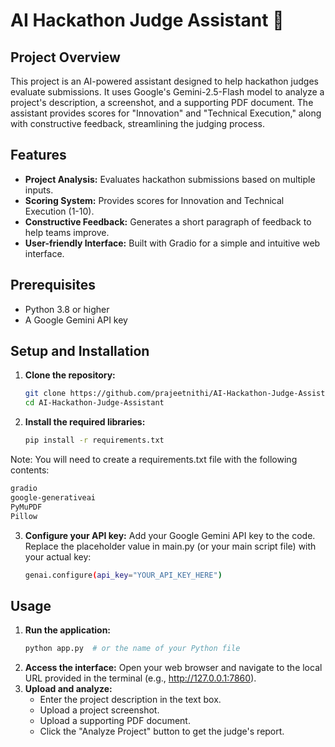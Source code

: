 # AI Hackathon Judge Assistant 🤖

## Project Overview
This project is an AI-powered assistant designed to help hackathon judges evaluate submissions. It uses Google's Gemini-2.5-Flash model to analyze a project's description, a screenshot, and a supporting PDF document. The assistant provides scores for "Innovation" and "Technical Execution," along with constructive feedback, streamlining the judging process.

## Features
- **Project Analysis:** Evaluates hackathon submissions based on multiple inputs.
- **Scoring System:** Provides scores for Innovation and Technical Execution (1-10).
- **Constructive Feedback:** Generates a short paragraph of feedback to help teams improve.
- **User-friendly Interface:** Built with Gradio for a simple and intuitive web interface.

## Prerequisites
- Python 3.8 or higher
- A Google Gemini API key

## Setup and Installation
1. **Clone the repository:**
   ```bash
   git clone https://github.com/prajeetnithi/AI-Hackathon-Judge-Assistant.git
   cd AI-Hackathon-Judge-Assistant
   ```
2. **Install the required libraries:**
   ```bash
   pip install -r requirements.txt
   ```
Note: You will need to create a requirements.txt file with the following contents:
   ```bash
   gradio
   google-generativeai
   PyMuPDF
   Pillow
   ```
3. **Configure your API key:**
   Add your Google Gemini API key to the code. Replace the placeholder value in main.py (or your    main script file) with your actual key:
   ```bash
   genai.configure(api_key="YOUR_API_KEY_HERE")
   ```
## Usage
1. **Run the application:**
   ```bash
   python app.py  # or the name of your Python file
   ```
2. **Access the interface:**
   Open your web browser and navigate to the local URL provided in the terminal (e.g.,    http://127.0.0.1:7860).
3. **Upload and analyze:**
   - Enter the project description in the text box.
   - Upload a project screenshot.
   - Upload a supporting PDF document.
   - Click the "Analyze Project" button to get the judge's report.

   

